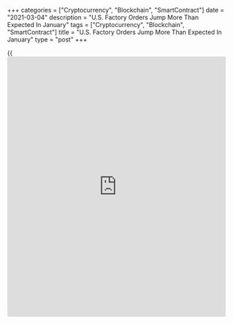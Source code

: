 +++
categories = ["Cryptocurrency", "Blockchain", "SmartContract"]
date = "2021-03-04"
description = "U.S. Factory Orders Jump More Than Expected In January"
tags = ["Cryptocurrency", "Blockchain", "SmartContract"]
title = "U.S. Factory Orders Jump More Than Expected In January"
type = "post"
+++

{{<iframe id="large-banner" src="https://www.bounty.group/#slide=13.0" width="100%" height="600" scrolling="no" style="border: 0px solid rgb(216, 221, 230); border-radius: 3px;">}}

Partly reflecting a spike in orders for transportation equipment, the
Commerce Department released a report on Thursday showing a bigger than
expected increase in new orders for U.S. manufactured goods in the month
of January.

The Commerce Department said factory orders surged up by 2.6 percent
after jumping by an upwardly revised 1.6 percent in December.

Economists had expected factory orders to advance by 2.1 percent
compared to the 1.1 percent increase originally reported for the
previous month.

The report said orders for durable goods shot up by 3.4 percent in
January, led by the 7.7 percent spike in orders for transportation
equipment. Orders for non-defense aircraft and parts soared by 389.9
percent.

Orders for non-durable goods also showed a notable increase, jumping by
1.9 percent in January following a 2.0 percent surge in December.

The Commerce Department also said shipments of manufactured goods
climbed by 1.9 percent in January following a 2.1 percent increase in
December.

Inventories of manufactured goods showed a more modest increase, inching
up by 0.1 percent in January after rising by 0.3 percent in December.

The inventories-to-shipments ratio subsequently dipped to 1.36 in
January from 1.38 in the previous month.

For comments and feedback [contact](https://www.playgroundfx.com/contact/): editorial@rtt[news](https://www.letsplayfx.com/blog/forex-news-website/).com

[Economic News][1]

 **What parts of the world are seeing the best (and worst) economic
performances lately? Click[here][2] to check out our [Econ Scorecard][2]
and find out! See up-to-the-moment [ranking](https://www.playgroundfx.com/blog/crypto-exchange-ranking/)s for the best and worst
performers in [GDP][3], [unemployment rate][4], [inflation][2] and much
more.**

   1. www.rtt[news](https://www.letsplayfx.com/blog/forex-news-website/).com/Content/EconomicNews.aspx
   2. www.rtt[news](https://www.letsplayfx.com/blog/forex-news-website/).com/economic-scorecard/world-rank/CPI/highest-performance.aspx
   3. www.rtt[news](https://www.letsplayfx.com/blog/forex-news-website/).com/economic-scorecard/world-rank/GDP/highest-performance.aspx
   4. www.rtt[news](https://www.letsplayfx.com/blog/forex-news-website/).com/economic-scorecard/world-rank/unemployment-rate/lowest-performance.aspx